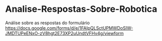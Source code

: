 # Analise-Respostas-Sobre-Robotica
Análise sobre as respostas do formulário https://docs.google.com/forms/d/e/1FAIpQLSctUPMWDoSIW-JMDTUPeENxO-zV8hgt2E73XP2uUndtVFHv4g/viewform
